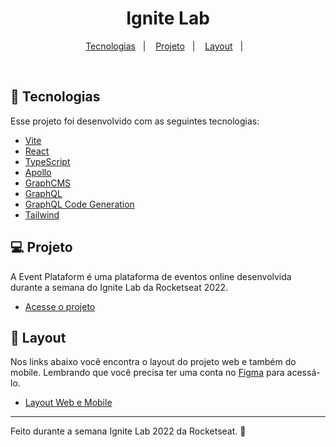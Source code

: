 <h1 align="center">
    Ignite Lab
</h1>

<p align="center">
  <a href="#-tecnologias">Tecnologias</a>&nbsp;&nbsp;&nbsp;|&nbsp;&nbsp;&nbsp;
  <a href="#-projeto">Projeto</a>&nbsp;&nbsp;&nbsp;|&nbsp;&nbsp;&nbsp;
  <a href="#-layout">Layout</a>&nbsp;&nbsp;&nbsp;|&nbsp;&nbsp;&nbsp;
</p>

<br>

## 🚀 Tecnologias

Esse projeto foi desenvolvido com as seguintes tecnologias:

- [Vite](https://vitejs.dev/)
- [React](https://reactjs.org)
- [TypeScript](https://www.typescriptlang.org/)
- [Apollo](https://www.apollographql.com/)
- [GraphCMS](https://graphcms.com/)
- [GraphQL](https://graphql.org/)
- [GraphQL Code Generation](https://www.graphql-code-generator.com/)
- [Tailwind](https://tailwindcss.com/)

## 💻 Projeto

A Event Plataform é uma plataforma de eventos online desenvolvida durante a semana do Ignite Lab da Rocketseat 2022.

- [Acesse o projeto](https://event-platform-nine-umber.vercel.app/)

## 🔖 Layout

Nos links abaixo você encontra o layout do projeto web e também do mobile. Lembrando que você precisa ter uma conta no [Figma](http://figma.com/) para acessá-lo.

- [Layout Web e Mobile](<https://www.figma.com/file/a3Bnk4HT7kAzYbJsM96YcV/Plataforma-de-evento---Ignite-Lab-(Community)?node-id=0%3A1>)

---

Feito durante a semana Ignite Lab 2022 da Rocketseat. :rocket:
